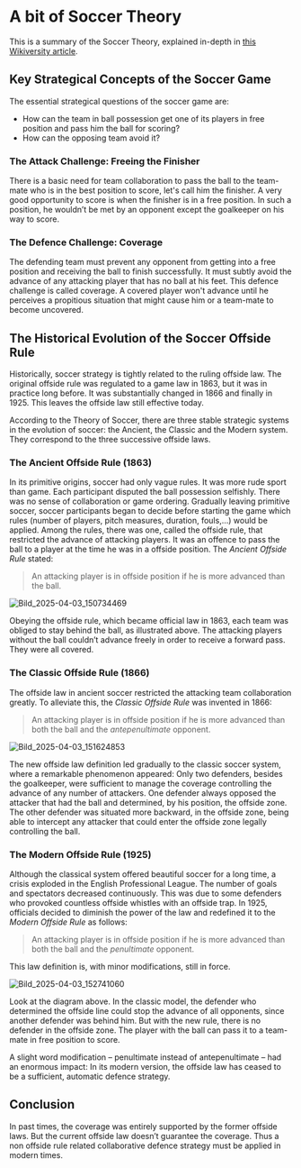 # A bit of Soccer Theory
This is a summary of the Soccer Theory, explained in-depth in [this Wikiversity article](https://en.wikiversity.org/wiki/The_Theory_of_Soccer).
## Key Strategical Concepts of the Soccer Game
The essential strategical questions of the soccer game are:
* How can the team in ball possession get one of its players in free position and pass him the ball for scoring?
* How can the opposing team avoid it?
### The Attack Challenge: Freeing the Finisher
There is a basic need for team collaboration to pass the ball to the team-mate who is in the best position to score, let's call him the finisher. 
A very good opportunity to score is when the finisher is in a free position. 
In such a position, he wouldn’t be met by an opponent except the goalkeeper on his way to score. 
### The Defence Challenge: Coverage
The defending team must prevent any opponent from getting into a free position and receiving the ball to finish successfully. 
It must subtly avoid the advance of any attacking player that has no ball at his feet. 
This defence challenge is called coverage.
A covered player won't advance until he perceives a propitious situation that might cause him or a team-mate to become uncovered.
## The Historical Evolution of the Soccer Offside Rule
Historically, soccer strategy is tightly related to the ruling offside law. 
The original offside rule was regulated to a game law in 1863, but it was in practice long before. 
It was substantially changed in 1866 and finally in 1925. This leaves the offside law still effective today.

According to the Theory of Soccer, there are three stable strategic systems in the evolution of soccer: the Ancient, the Classic and the Modern system.
They correspond to the three successive offside laws.

### The Ancient Offside Rule (1863)
In its primitive origins, soccer had only vague rules. 
It was more rude sport than game. Each participant disputed the ball possession selfishly. 
There was no sense of collaboration or game ordering.
Gradually leaving primitive soccer, soccer participants began to decide before starting the game which rules (number of players, pitch measures, duration, fouls,...) would be applied. 
Among the rules, there was one, called the offside rule, that restricted the advance of attacking players. 
It was an offence to pass the ball to a player at the time he was in a offside position. The *Ancient Offside Rule* stated:
> An attacking player is in offside position if he is more advanced than the ball.

![Bild_2025-04-03_150734469](https://github.com/user-attachments/assets/220dbfc7-20b0-4ef3-993d-7876790db88c)

Obeying the offside rule, which became official law in 1863, each team was obliged to stay behind the ball, as illustrated above. 
The attacking players without the ball couldn’t advance freely in order to receive a forward pass.
They were all covered.
### The Classic Offside Rule (1866)
The offside law in ancient soccer restricted the attacking team collaboration greatly. 
To alleviate this, the *Classic Offside Rule* was invented in 1866:
> An attacking player is in offside position if he is more advanced than both the ball and the *antepenultimate* opponent.

![Bild_2025-04-03_151624853](https://github.com/user-attachments/assets/1a40c982-8d77-45e6-9384-d81030f0d98c)

The new offside law definition led gradually to the classic soccer system, where a remarkable phenomenon appeared: 
Only two defenders, besides the goalkeeper, were sufficient to manage the coverage controlling the advance of any number of attackers. 
One defender always opposed the attacker that had the ball and determined, by his position, the offside zone. 
The other defender was situated more backward, in the offside zone, being able to intercept any attacker that could enter the offside zone legally controlling the ball.

### The Modern Offside Rule (1925)
Although the classical system offered beautiful soccer for a long time, a crisis exploded in the English Professional League.
The number of goals and spectators decreased continuously. 
This was due to some defenders who provoked countless offside whistles with an offside trap. 
In 1925, officials decided to diminish the power of the law and redefined it to the *Modern Offside Rule* as follows:
> An attacking player is in offside position if he is more advanced than both the ball and the *penultimate* opponent.

This law definition is, with minor modifications, still in force.

![Bild_2025-04-03_152741060](https://github.com/user-attachments/assets/b47ab7ae-67fb-4ca9-9ee3-ba4716e5c9e4)

Look at the diagram above. 
In the classic model, the defender who determined the offside line could stop the advance of all opponents, since another defender was behind him.
But with the new rule, there is no defender in the offside zone.
The player with the ball can pass it to a team-mate in free position to score.

A slight word modification – penultimate instead of antepenultimate – had an enormous impact: In its modern version, the offside law has ceased to be a sufficient, automatic defence strategy.

## Conclusion
In past times, the coverage was entirely supported by the former offside laws. 
But the current offside law doesn’t guarantee the coverage.
Thus a non offside rule related collaborative defence strategy must be applied in modern times.
